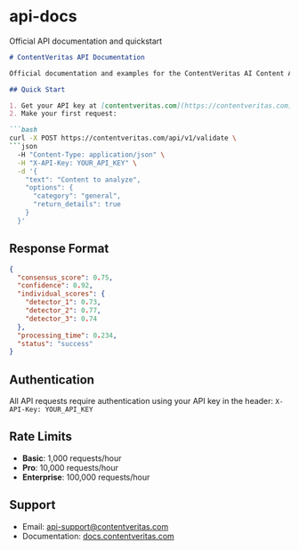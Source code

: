 # api-docs
Official API documentation and quickstart 
```markdown
# ContentVeritas API Documentation

Official documentation and examples for the ContentVeritas AI Content Authentication API.

## Quick Start

1. Get your API key at [contentveritas.com](https://contentveritas.com)
2. Make your first request:

```bash
curl -X POST https://contentveritas.com/api/v1/validate \
```json
  -H "Content-Type: application/json" \
  -H "X-API-Key: YOUR_API_KEY" \
  -d '{
    "text": "Content to analyze",
    "options": {
      "category": "general",
      "return_details": true
    }
  }'
```

## Response Format

```json
{
  "consensus_score": 0.75,
  "confidence": 0.92,
  "individual_scores": {
    "detector_1": 0.73,
    "detector_2": 0.77,
    "detector_3": 0.74
  },
  "processing_time": 0.234,
  "status": "success"
}
```

## Authentication

All API requests require authentication using your API key in the header:
`X-API-Key: YOUR_API_KEY`

## Rate Limits

- **Basic**: 1,000 requests/hour
- **Pro**: 10,000 requests/hour
- **Enterprise**: 100,000 requests/hour

## Support

- Email: api-support@contentveritas.com
- Documentation: [docs.contentveritas.com](https://docs.contentveritas.com)

```
